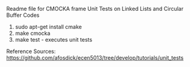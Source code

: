 Readme file for CMOCKA frame Unit Tests on Linked Lists and Circular Buffer Codes 


1. sudo apt-get install cmake 
2. make cmocka 
3. make test - executes unit tests 

Reference Sources: 
https://github.com/afosdick/ecen5013/tree/develop/tutorials/unit_tests
